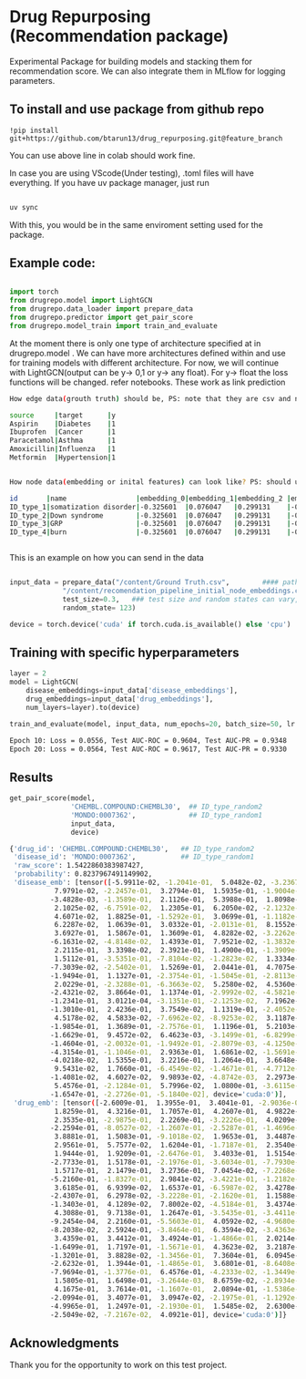 # Drug Repurposing (Recommendation package)

Experimental Package for building models and stacking them for recommendation score. We can also integrate them in MLflow for logging parameters.

## To install and use package from github repo

```
!pip install git+https://github.com/btarun13/drug_repurposing.git@feature_branch

```
You can use above line in colab should work fine.

In case you are using VScode(Under testing), .toml files will have everything. If you have uv package manager, just run

```bash

uv sync

```

With this, you would be in the same enviroment setting used for the package.

## Example code:
```python

import torch
from drugrepo.model import LightGCN
from drugrepo.data_loader import prepare_data
from drugrepo.predictor import get_pair_score
from drugrepo.model_train import train_and_evaluate

```

At the moment there is only one type of architecture specified at in drugrepo.model . We can have more architectures defined within and use for training models with different architecture. For now, we will continue with LightGCN(output can be y-> 0,1 or y-> any float). For y-> float the loss functions will be changed. refer notebooks. These work as link prediction

```bash
How edge data(grouth truth) should be, PS: note that they are csv and not | separated.

source     |target      |y
Aspirin    |Diabetes    |1
Ibuprofen  |Cancer      |1
Paracetamol|Asthma      |1
Amoxicillin|Influenza   |1
Metformin  |Hypertension|1



```


```bash
How node data(embedding or inital features) can look like? PS: should use comma instead of |.

id       |name                 |embedding_0|embedding_1|embedding_2 |embedding_3
ID_type_1|somatization disorder|-0.325601  |0.076047   |0.299131    |-0.2558
ID_type_2|Down syndrome        |-0.325601  |0.076047   |0.299131    |-0.2558
ID_type_3|GRP                  |-0.325601  |0.076047   |0.299131    |-0.2558
ID_type_4|burn                 |-0.325601  |0.076047   |0.299131    |-0.2558



```
This is an example on how you can send in the data



```python

input_data = prepare_data("/content/Ground Truth.csv",        #### path for edge data
             "/content/recomendation_pipeline_initial_node_embeddings.csv",  ### oath for node data
             test_size=0.3,   ### test size and random states can vary, in cause you have a hold out validation set we can use multiple train/test spilts with a lot of different seeds to measure performance on validation set
             random_state= 123)

device = torch.device('cuda' if torch.cuda.is_available() else 'cpu')

```


## Training with specific hyperparameters

```python
layer = 2
model = LightGCN(
    disease_embeddings=input_data['disease_embeddings'],
    drug_embeddings=input_data['drug_embeddings'],
    num_layers=layer).to(device)

train_and_evaluate(model, input_data, num_epochs=20, batch_size=50, lr = 0.01, device=device)  ### change hyperparameters

```
```bash
Epoch 10: Loss = 0.0556, Test AUC-ROC = 0.9604, Test AUC-PR = 0.9348
Epoch 20: Loss = 0.0564, Test AUC-ROC = 0.9617, Test AUC-PR = 0.9330

```



## Results


```python
get_pair_score(model,
               'CHEMBL.COMPOUND:CHEMBL30',  ## ID_type_random2
               'MONDO:0007362',             ## ID_type_random1
               input_data,
               device)

```

```bash
{'drug_id': 'CHEMBL.COMPOUND:CHEMBL30',   ## ID_type_random2
 'disease_id': 'MONDO:0007362',           ## ID_type_random1
 'raw_score': 1.5422860383987427,
 'probability': 0.8237967491149902,
 'disease_emb': [tensor([-5.9911e-02, -1.2041e-01,  5.0482e-02, -3.2367e-03,  9.9549e-02,
           7.9791e-02, -2.2457e-01,  3.2794e-01,  1.5935e-01, -1.9004e-01,
          -3.4828e-03, -1.3589e-01,  2.1126e-01,  5.3988e-01,  1.8098e-01,
           2.1025e-02, -6.7591e-02,  1.2305e-01,  6.2050e-02, -2.1232e-01,
           4.6071e-02,  1.8825e-01, -1.5292e-01,  3.0699e-01, -1.1182e-01,
           6.2287e-02,  1.0639e-01,  3.0332e-01, -2.0131e-01,  8.1552e-02,
           3.6927e-01,  1.5867e-01,  1.3609e-01,  4.8282e-02, -3.2262e-02,
          -6.1631e-02, -4.8148e-02,  1.4393e-01,  7.9521e-02, -1.3832e-01,
           2.2115e-01,  3.3398e-02,  2.3921e-01,  1.4900e-01, -1.3909e-01,
           1.5112e-01, -3.5351e-01, -7.8104e-02, -1.2823e-02,  1.3334e-01,
          -7.3039e-02, -2.5402e-01,  1.5269e-01,  2.0441e-01,  4.7075e-02,
          -1.9494e-01,  1.1327e-01, -2.3754e-01, -1.5045e-01, -2.8113e-01,
           2.0229e-01, -2.3288e-01, -6.3663e-02,  5.2580e-02,  4.5360e-02,
          -2.4321e-02,  3.8664e-01,  1.1374e-01, -2.9992e-02, -4.5821e-02,
          -1.2341e-01,  3.0121e-04, -3.1351e-01, -2.1253e-02,  7.1962e-02,
          -1.3010e-01,  2.4236e-01,  3.7549e-02,  1.1319e-01, -2.4052e-01,
           4.5178e-02,  4.5833e-02, -7.6962e-02, -8.9253e-02,  3.1187e-01,
          -1.9854e-01,  1.3689e-01, -2.7576e-01,  1.1196e-01,  5.2103e-02,
          -1.6629e-01,  9.4572e-02,  6.4623e-03, -3.1499e-01, -6.8299e-03,
          -1.4604e-01, -2.0032e-01, -1.9492e-01, -2.8079e-03, -4.1250e-02,
          -4.3154e-01, -1.1046e-01,  2.9363e-01,  1.6861e-02, -1.5691e-01,
          -4.0218e-02,  1.5355e-01,  3.2216e-01,  1.2064e-01,  3.6648e-02,
           9.5431e-02,  1.7660e-01, -6.4549e-02, -1.4671e-01, -4.7712e-02,
          -1.4081e-02,  4.6027e-02,  9.9893e-02, -4.8742e-03,  2.2973e-01,
           5.4576e-01, -2.1284e-01,  5.7996e-02,  1.0800e-01, -3.6115e-02,
          -1.6547e-01, -2.2726e-01, -5.1840e-02], device='cuda:0')],
 'drug_emb': [tensor([-2.6009e-01,  1.3955e-01,  3.4041e-01, -2.9036e-01,  2.3295e-01,
           1.8259e-01,  4.3216e-01,  1.7057e-01,  4.2607e-01,  4.9822e-01,
           2.3535e-01, -2.9875e-01,  2.2269e-01, -3.2226e-01,  4.0209e-01,
          -2.2594e-01, -8.0527e-02, -1.2607e-01, -2.5287e-01, -1.4696e-01,
           3.8881e-01,  1.5083e-01, -9.1018e-02,  1.9653e-01,  3.4487e-01,
           2.9561e-01,  5.7577e-02,  1.6204e-01, -1.7187e-01,  2.3540e-01,
           1.9444e-01,  1.9209e-01, -2.6476e-01,  3.4033e-01,  1.5154e-01,
          -2.7733e-01,  1.5178e-01, -2.1976e-01, -3.6034e-01, -7.7930e-02,
           1.5717e-01,  2.1479e-01,  3.2736e-01,  7.0454e-02, -7.2268e-02,
          -5.2160e-01, -1.8327e-01,  2.9841e-02, -3.4221e-01, -1.2182e-01,
           3.6185e-01,  6.9399e-02,  1.6537e-01, -6.5987e-02,  3.4278e-01,
          -2.4307e-01,  6.2978e-02, -3.2228e-01, -2.1620e-01,  1.1588e-02,
          -1.3403e-01,  4.1289e-02,  7.8002e-02, -4.5184e-01,  3.4374e-01,
           4.3088e-01,  9.7138e-01,  1.2647e-01, -3.5435e-01, -3.4411e-01,
          -9.2454e-04,  2.2160e-01, -5.5603e-01,  4.0592e-02, -4.9680e-02,
          -8.2038e-02,  2.5924e-01, -3.8464e-01,  6.3594e-02, -3.4363e-01,
           3.4359e-01,  3.4412e-01,  3.4924e-01, -1.4866e-01,  2.0214e-01,
          -1.6499e-01,  1.7197e-01, -1.5671e-01,  4.3623e-02,  3.2187e-01,
          -1.3201e-01,  3.8828e-02, -1.3456e-01,  7.3604e-01,  6.0945e-02,
          -2.6232e-01,  1.3944e-01, -1.4865e-01,  3.6801e-01, -8.6408e-02,
          -7.9694e-01, -1.3776e-01,  6.4576e-01, -4.2333e-02, -1.3449e-01,
           1.5805e-01,  1.6498e-01, -3.2644e-03,  8.6759e-02, -2.8934e-01,
           4.1675e-01,  3.7614e-01, -1.1607e-01,  2.0894e-01, -1.5386e-01,
          -2.0994e-01,  3.4077e-01,  3.0947e-02, -2.1975e-01, -1.1292e-01,
          -4.9965e-01,  1.2497e-01, -2.1930e-01,  1.5485e-02,  2.6300e-01,
          -2.5049e-02, -7.2167e-02,  4.0921e-01], device='cuda:0')]}

```





## Acknowledgments
Thank you for the opportunity to work on this test project.


